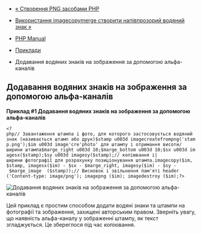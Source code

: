 - [« Створення PNG засобами PHP](image.examples-png.md)
- [Використання imagecopymerge створити напівпрозорий водяний знак
»](image.examples.merged-watermark.md)

- [PHP Manual](index.md)
- [Приклади](image.examples.md)
- Додавання водяних знаків на зображення за допомогою альфа-каналів

## Додавання водяних знаків на зображення за допомогою альфа-каналів

**Приклад #1 Додавання водяних знаків на зображення за допомогою
альфа-каналів**

`<?php// Завантаження штампа і фото, для которого застосовується водяний знак (називається штамп або друк)$stamp u003d imagecreatefrompng('stamp.png');$im u003d image'cre'photo' для штампу і отримання висоти/ширини штампа$marge_right u003d 10;$marge_bottom u003d 10;$sx u003d imagesx($stamp);$sy u003d imagesy($stamp);// копіювання і| ширини фотографії для розрахунку позиціонування штампа.imagecopy($im, $stamp, imagesx($im) - $sx - $marge_right, imagesy($im) - $sy - $marge_image  ($stamp));// Висновок і звільнення пам'яті header ('Content-type: image/png'); imagepng ($im); imagedestroy ($im);?> `

![Додавання водяних знаків на зображення за допомогою
альфа-каналів](images/21009b70229598c6a80eef8b45bf282b-watermarks.png)

Цей приклад є простим способом додати водяні знаки та штампи на
фотографії та зображення, захищені авторським правом. Зверніть
увагу, що наявність альфа-каналу у зображенні штампу, як текст
згладжується. Це збереглося під час копіювання.
